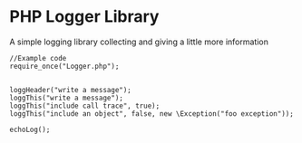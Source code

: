 PHP Logger Library
=============

A simple logging library collecting and giving a little more information 

	//Example code
	require_once("Logger.php");


	loggHeader("write a message");
	loggThis("write a message");
	loggThis("include call trace", true);
	loggThis("include an object", false, new \Exception("foo exception"));

	echoLog();